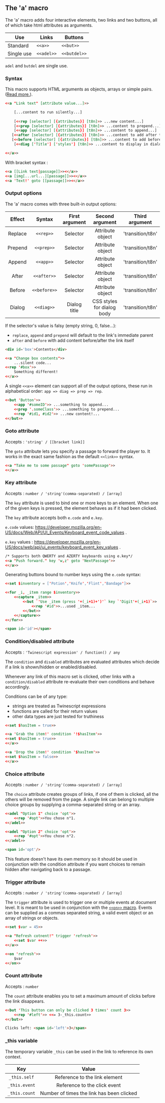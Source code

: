 ## The 'a' macro ##

The 'a' macro adds four interactive elements, two links and two buttons, all of which take html attributes as arguments.

| Use | Links | Buttons |
|------------|------------|------------|
| Standard | `<<a>>` | `<<but>>` |
| Single use | `<<adel>>` | `<<butdel>>` |

`adel` and `butdel` are single use.

### Syntax ###

This macro supports HTML arguments as objects, arrays or simple pairs. ([Read more.](../htmlarguments.md)).

```html
<<a "Link text" [attribute value...]>>

	[...content to run silently...]
   
	[<<rep [selector] [{attributes}] [t8n]>> ...new content...]
	[<<prep [selector] [{attributes}] [t8n]>> ...content to prepend...]
	[<<app [selector] [{attributes}] [t8n]>> ...content to append...]
   [<<after [selector] [{attributes}] [t8n]>> ...content to add after the target...]
   [<<before [selector] [{attributes}] [t8n]>> ...content to add before the target...]
	[<<diag ['Title'] ['styles'] [t8n]>> ...content to display in dialog...]

<</a>>
```

With bracket syntax :

```html
<<a [[Link text|passage]]>><</a>>
<<a [img[...url...][passage]]>><</a>>
<<a 'Text!' goto [[passage]]>><</a>>
```

### Output options ###

The 'a' macro comes with three built-in output options:

| Effect | Syntax | First argument | Second argument | Third argument |
|:------------:|:------------:|:------------:|:------------:|:------------:|
| Replace | `<<rep>>` | Selector | Attribute object | 'transition/t8n'
| Prepend | `<<prep>>`| Selector | Attribute object | 'transition/t8n'
| Append | `<<app>>` | Selector |  Attribute object | 'transition/t8n'
| After | `<<after>>`| Selector | Attribute object | 'transition/t8n'
| Before | `<<before>>` | Selector |  Attribute object | 'transition/t8n'
| Dialog | `<<diag>>` | Dialog title | CSS styles for dialog body | 'transition/t8n'

If the selector's value is falsy (empty string, 0, false...):
- `replace`, `append` and `prepend` will default to the link's immediate parent
- `after` and `before` with add content before/after the link itself

```html
<div id='box'>Contents</div>

<<a "Change box contents">>
	...silent code...
<<rep '#box'>>
	Something different!
<</a>>
```

A single `<<a>>` element can support all of the output options, these run in alphabetical order: `app => diag => prep => rep`.

```html
<<but 'Button'>>
	<<app '#someID'>> ...something to append...
	<<prep '.someClass'>> ...something to prepend...
	<<rep '#id1, #id2'>> ...new content!...
<</but>>
```

### Goto attribute ###
Accepts : `'string' / [[bracket link]]`

The `goto` attribute lets you specify a passage to forward the player to. It works in the exact same fashion as the default `<<link>>` syntax.

```html
<<a "Take me to some passage" goto 'somePassage'>>
<</a>>
```

### Key attribute ###
Accepts : `number / 'string'(comma-separated) / [array]`

The `key` attribute is used to bind one or more keys to an element. When one of the given keys is pressed, the element behaves as if it had been clicked.

The `key` attribute accepts both `e.code` and `e.key`.


`e.code` values: https://developer.mozilla.org/en-US/docs/Web/API/UI_Events/Keyboard_event_code_values .

`e.key` values : https://developer.mozilla.org/en-US/docs/web/api/ui_events/keyboard_event_key_values .

```html
/* Supports both QWERTY and AZERTY keyboards using e.key*/
<<a "Push forward." key 'w,z' goto 'NextPassage'>>
<</a>>
```

Generating buttons bound to number keys using the `e.code` syntax:

```html
<<set $inventory = ['Potion','Knife','Flint','Bandage']>>

<<for _i, _item range $inventory>>
	<<capture _item>>
		<<but `'Use _item (press '+(_i+1)+')'` key `'Digit'+(_i+1)`>>
			<<rep '#id'>>...used _item...
		<</but>>
	<</capture>>
<</for>>

<span id='id'></span>
```

### Condition/disabled attribute ###
Accepts : `'Twinescript expression' / function() / any`

The `condition` and `disabled` attributes are evaluated attributes which decide if a link is shown/hidden or enabled/disabled.

Whenever any link of this macro set is clicked, other links with a `condition/disabled` attribute re-evaluate their own conditions and behave accordingly.

Conditions can be of any type:
- strings are treated as Twinescript expressions
- functions are called for their return values
- other data types are just tested for truthiness

```html
<<set $hasItem = true>>

<<a 'Grab the item!' condition '!$hasItem'>>
<<set $hasItem = true>>
<</a>>

<<a 'Drop the item!' condition '$hasItem'>>
<<set $hasItem = false>>
<</a>>
```

### Choice attribute ###
Accepts : `number / 'string'(comma-separated) / [array]`

The `choice` attribute creates groups of links, if one of them is clicked, all the others will be removed from the page. A single link can belong to multiple choice groups by supplying a comma-separated string or an array.

```html
<<adel "Option 1" choice 'opt'>>
	<<rep '#opt'>>You chose n°1.
<</adel>>

<<adel "Option 2" choice 'opt'>>
	<<rep '#opt'>>You chose n°2.
<</adel>>

<span id='opt'/>
```

This feature doesn't have its own memory so it should be used in conjunction with the condition attribute if you want choices to remain hidden after navigating back to a passage.

### Trigger attribute ###
Accepts : `number / 'string'(comma-separated) / [array]`

The `trigger` attribute is used to trigger one or multiple events at document level. It is meant to be used in conjunction with the [`<<on>>` macro](../on-macro). Events can be supplied as a commas separated string, a valid event object or an array of strings or objects.

```html
<<set $var = 45>>

<<a "Refresh cotnent!" trigger 'refresh'>>
	<<set $var ++>>
<</a>>

<<on 'refresh'>>
	$var
<</on>>
```

### Count attribute ###
Accepts : `number`

The `count` attribute enables you to set a maximum amount of clicks before the link disappears. 

```html
<<but 'This button can only be clicked 3 times' count 3>>
	<<rep '#left'>> <<= 3-_this.count>>
<</but>>

Clicks left: <span id='left'>3</span>
```

### _this variable ###

The temporary variable `_this` can be used in the link to reference its own context.

| Key | Value |
|:------------:|:------------:|
| `_this.self` | Reference to the link element
| `_this.event` | Reference to the click event
| `_this.count` | Number of times the link has been clicked
